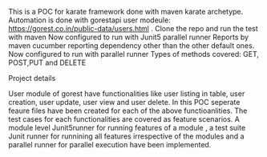 

This is a POC for karate framework done with maven karate archetype. Automation is done with gorestapi user modeule:  https://gorest.co.in/public-data/users.html .
Clone the repo and run the test with maven
Now configured to run with Junit5 parallel runner
Reports by maven cucumber reporting dependency other than the other default ones. Now configured to run with parallel runner
Types of methods covered: GET, POST,PUT and DELETE


Project details

User module of gorest have functionalities like user listing in table, user creation, user update, user view and user delete. In this POC
seperate feaure files have been created for each of the above functioanlities. The test cases for each functionalities are covered as feature scenarios.
A module level Junit5runner for running features of a module , a test suite Junit runner for runnining all features irrespective of the modules and a parallel runner
for parallel execution have been implemented.
